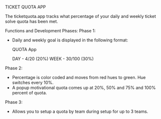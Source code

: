 
TICKET QUOTA APP


The ticketquota.app tracks what percentage of your daily and weekly ticket solve quota has been met. 

Functions and Development Phases: 
Phase 1: 
- Daily and weekly goal is displayed in the following format: 
 
  QUOTA App

  DAY - 4/20 (20%)
  WEEK - 30/100 (30%)

Phase 2: 
- Percentage is color coded and moves from red hues to green. Hue switches every 10%. 
- A popup motivational quota comes up at 20%, 50% and 75% and 100% percent of quota. 

Phase 3: 
- Allows you to setup a quota by team during setup for up to 3 teams. 
